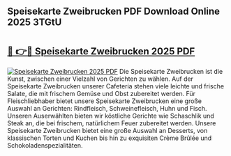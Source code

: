 ## Speisekarte Zweibrucken PDF Download Online 2025 3TGtU

# <h2><a href="http://gccr17.nevu.top/?p=Speisekarte+Zweibrucken">🔗 👉🔴 Speisekarte Zweibrucken 2025 PDF</a></h2>

[![Speisekarte Zweibrucken 2025 PDF](https://i.imgur.com/dBaPXMq.png)](http://gccr17.nevu.top/?p=Speisekarte+Zweibrucken)
Die Speisekarte Zweibrucken ist die Kunst, zwischen einer Vielzahl von Gerichten zu wählen. Auf der Speisekarte Zweibrucken unserer Cafeteria stehen viele leichte und frische Salate, die mit frischem Gemüse und Obst zubereitet werden. Für Fleischliebhaber bietet unsere Speisekarte Zweibrucken eine große Auswahl an Gerichten: Rindfleisch, Schweinefleisch, Huhn und Fisch. Unseren Auserwählten bieten wir köstliche Gerichte wie Schaschlik und Steak an, die bei frischem, natürlichem Feuer zubereitet werden. Unsere Speisekarte Zweibrucken bietet eine große Auswahl an Desserts, von klassischen Torten und Kuchen bis hin zu exquisiten Crème Brûlée und Schokoladenspezialitäten.
